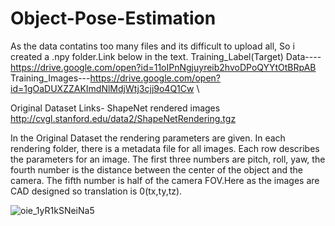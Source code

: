 # Object-Pose-Estimation
As the data contatins too many files and its difficult to upload all, So i created a .npy folder.Link below in the text.
Training_Label(Target) Data----https://drive.google.com/open?id=11oIPnNgjuyreib2hvoDPoQYYtOtBRpAB \
Training_Images---https://drive.google.com/open?id=1gOaDUXZZAKImdNlMdjWtj3cjj9o4Q1Cw \


Original Dataset Links-
ShapeNet rendered images http://cvgl.stanford.edu/data2/ShapeNetRendering.tgz

In the Original Dataset the rendering parameters are given. In each rendering folder, there is a metadata file for all images. Each row describes the parameters for an image. The first three numbers are pitch, roll, yaw, the fourth number is the distance between the center of the object and the camera. The fifth number is half of the camera FOV.Here as the images are CAD designed so translation is 0(tx,ty,tz).



![oie_1yR1kSNeiNa5](https://user-images.githubusercontent.com/40520042/64719962-fe911b80-d4e6-11e9-88c0-6b941905de53.png)
